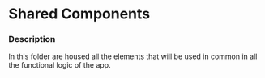 # Shared Components

### Description
In this folder are housed all the elements that will be used in common in all the functional logic of the app.
